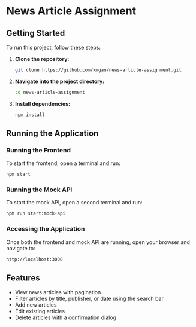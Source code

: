 # News Article Assignment

## Getting Started

To run this project, follow these steps:

1. **Clone the repository:**  
   ```sh
   git clone https://github.com/kmgan/news-article-assignment.git
   ```

2. **Navigate into the project directory:**  
   ```sh
   cd news-article-assignment
   ```

3. **Install dependencies:**  
   ```sh
   npm install
   ```

## Running the Application

### Running the Frontend
To start the frontend, open a terminal and run:
```sh
npm start
```

### Running the Mock API
To start the mock API, open a second terminal and run:
```sh
npm run start:mock-api
```

### Accessing the Application
Once both the frontend and mock API are running, open your browser and navigate to:
```sh
http://localhost:3000
```

## Features

- View news articles with pagination
- Filter articles by title, publisher, or date using the search bar
- Add new articles
- Edit existing articles
- Delete articles with a confirmation dialog

